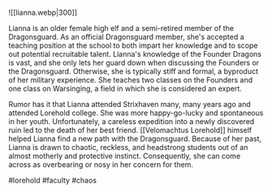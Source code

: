 ![[lianna.webp|300]]

Lianna is an older female high elf and a semi-retired member of the Dragonsguard. As an official Dragonsguard member, she's accepted a teaching position at the school to both impart her knowledge and to scope out potential recruitable talent. Lianna's knowledge of the Founder Dragons is vast, and she only lets her guard down when discussing the Founders or the Dragonsguard. Otherwise, she is typically stiff and formal, a byproduct of her military experience. She teaches two classes on the Founders and one class on Warsinging, a field in which she is considered an expert. 

Rumor has it that Lianna attended Strixhaven many, many years ago and attended Lorehold college. She was more happy-go-lucky and spontaneous in her youth. Unfortunately, a careless expedition into a newly discovered ruin led to the death of her best friend. [[Velomachtus Lorehold]] himself helped Lianna find a new path with the Dragonsguard. Because of her past, Lianna is drawn to chaotic, reckless, and headstrong students out of an almost motherly and protective instinct. Consequently, she can come across as overbearing or nosy in her concern for them.

#lorehold
#faculty
#chaos